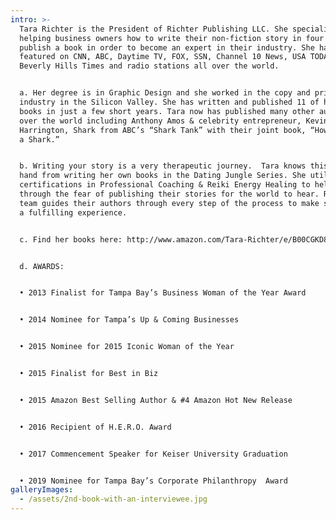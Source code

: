 ```yaml
---
intro: >-
  Tara Richter is the President of Richter Publishing LLC. She specializes in
  helping business owners how to write their non-fiction story in four weeks &
  publish a book in order to become an expert in their industry. She has been
  featured on CNN, ABC, Daytime TV, FOX, SSN, Channel 10 News, USA TODAY,
  Beverly Hills Times and radio stations all over the world.


  a. Her degree is in Graphic Design and she worked in the copy and print
  industry in the Silicon Valley. She has written and published 11 of her own
  books in just a few short years. Tara now has published many other authors all
  over the world including Anthony Amos & celebrity entrepreneur, Kevin
  Harrington, Shark from ABC’s “Shark Tank” with their joint book, “How to Catch
  a Shark.”


  b. Writing your story is a very therapeutic journey.  Tara knows this first
  hand from writing her own books in the Dating Jungle Series. She utilizes her
  certifications in Professional Coaching & Reiki Energy Healing to help authors
  through the fear of publishing their stories for the world to hear. Richter’s
  team guides their authors through every step of the process to make sure it’s
  a fulfilling experience.


  c. Find her books here: http://www.amazon.com/Tara-Richter/e/B00CGKD8FG


  d. AWARDS:


  • 2013 Finalist for Tampa Bay’s Business Woman of the Year Award


  • 2014 Nominee for Tampa’s Up & Coming Businesses


  • 2015 Nominee for 2015 Iconic Woman of the Year


  • 2015 Finalist for Best in Biz


  • 2015 Amazon Best Selling Author & #4 Amazon Hot New Release


  • 2016 Recipient of H.E.R.O. Award


  • 2017 Commencement Speaker for Keiser University Graduation


  • 2019 Nominee for Tampa Bay’s Corporate Philanthropy  Award
galleryImages:
  - /assets/2nd-book-with-an-interviewee.jpg
---
```


